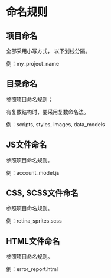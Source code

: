 
# 命名规则


## 项目命名

全部采用小写方式， 以下划线分隔。

例：my_project_name  


## 目录命名

参照项目命名规则；

有复数结构时，要采用复数命名法。

例：scripts, styles, images, data_models


## JS文件命名

参照项目命名规则。

例：account_model.js


## CSS, SCSS文件命名

参照项目命名规则。

例：retina_sprites.scss


## HTML文件命名

参照项目命名规则。

例：error_report.html




